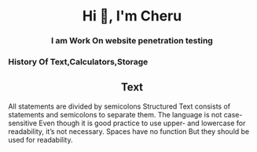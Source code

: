 <h1 align="center">Hi 👋, I'm Cheru</h1>
<h3 align="center">I am Work On website penetration testing</h3>

<h3 align="left">
    History Of Text,Calculators,Storage 
</h3>
<h2 align="center"> Text </h2>
<p>
 All statements are divided by semicolons Structured Text consists of statements and semicolons to separate them. The language is not case-sensitive Even though it is good practice to use upper- and lowercase for readability, it’s not necessary. Spaces have no function But they should be used for readability.
    
</p>



